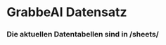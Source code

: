 





































































































# GrabbeAI Datensatz





### Die aktuellen Datentabellen sind in /sheets/


